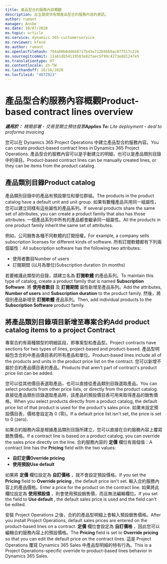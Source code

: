 ```yaml
---
title: 產品型合約服務內容概觀
description: 此主題提供有關產品型合約服務內容的資訊。
author: rumant
manager: Annbe
ms.date: 10/07/2020
ms.topic: article
ms.service: dynamics-365-customerservice
ms.reviewer: kfend
ms.author: rumant
ms.openlocfilehash: 794a80b0dd6b8717b43e712b96b9ac077517c226
ms.sourcegitcommit: 11a61db54119503e82faec5f99c4273e8d1247e5
ms.translationtype: HT
ms.contentlocale: zh-TW
ms.lasthandoff: 10/16/2020
ms.locfileid: "4072923"
---
```

# <a name="product-based-contract-lines-overview"></a><span data-ttu-id="d4add-103">產品型合約服務內容概觀</span><span class="sxs-lookup"><span data-stu-id="d4add-103">Product-based contract lines overview</span></span>

<span data-ttu-id="d4add-104">_**適用於：** 精簡部署 - 交易至開立預估發票_</span><span class="sxs-lookup"><span data-stu-id="d4add-104">_**Applies To:** Lite deployment - deal to proforma invoicing_</span></span>

<span data-ttu-id="d4add-105">您可以在 Dynamics 365 Project Operations 中建立產品型合約服務內容。</span><span class="sxs-lookup"><span data-stu-id="d4add-105">You can create product-based contract lines in Dynamics 365 Project Operations.</span></span> <span data-ttu-id="d4add-106">產品型合約服務內容可以是手動建立的明細，也可以是產品類別目錄中的項目。</span><span class="sxs-lookup"><span data-stu-id="d4add-106">Product-based contract lines can be manually created lines, or they can be items from the product catalog.</span></span>

## <a name="product-catalog"></a><span data-ttu-id="d4add-107">產品類別目錄</span><span class="sxs-lookup"><span data-stu-id="d4add-107">Product catalog</span></span>

<span data-ttu-id="d4add-108">產品類別目錄中的產品有預設單位和單位群組。</span><span class="sxs-lookup"><span data-stu-id="d4add-108">The products in the product catalog have a default unit and unit group.</span></span> <span data-ttu-id="d4add-109">如果有數種產品共用同一組屬性，您可以建立同樣有這些屬性的產品系列。</span><span class="sxs-lookup"><span data-stu-id="d4add-109">If several products share the same set of attributes, you can create a product family that also has those attributes.</span></span> <span data-ttu-id="d4add-110">一個產品系列中所有的產品都會繼承同一組屬性。</span><span class="sxs-lookup"><span data-stu-id="d4add-110">All the products in one product family inherit the same set of attributes.</span></span>

<span data-ttu-id="d4add-111">例如，公司銷售各種不同軟體的訂閱授權。</span><span class="sxs-lookup"><span data-stu-id="d4add-111">For example, a company sells subscription licenses for different kinds of software.</span></span> <span data-ttu-id="d4add-112">所有訂閱軟體都有下列兩個屬性：</span><span class="sxs-lookup"><span data-stu-id="d4add-112">All subscription software has the following two attributes:</span></span>

- <span data-ttu-id="d4add-113">使用者數目</span><span class="sxs-lookup"><span data-stu-id="d4add-113">Number of users</span></span>
- <span data-ttu-id="d4add-114">訂閱期間 (以月為單位)</span><span class="sxs-lookup"><span data-stu-id="d4add-114">Subscription duration (in months)</span></span>

<span data-ttu-id="d4add-115">若要維護此類型的目錄，請建立名為 **訂閱軟體** 的產品系列。</span><span class="sxs-lookup"><span data-stu-id="d4add-115">To maintain this type of catalog, create a product family that is named **Subscription Software**.</span></span> <span data-ttu-id="d4add-116">將 **使用者數目** 及 **訂閱期間** 屬性新增至產品系列。</span><span class="sxs-lookup"><span data-stu-id="d4add-116">Add the attributes, **Number of users** and **Subscription duration** to the product family.</span></span> <span data-ttu-id="d4add-117">然後，將個別產品新增至 **訂閱軟體** 產品系列。</span><span class="sxs-lookup"><span data-stu-id="d4add-117">Then, add individual products to the **Subscription Software** product family.</span></span>

## <a name="add-product-catalog-items-to-a-project-contract"></a><span data-ttu-id="d4add-118">將產品類別目錄項目新增至專案合約</span><span class="sxs-lookup"><span data-stu-id="d4add-118">Add product catalog items to a project Contract</span></span>

<span data-ttu-id="d4add-119">專案合約有兩種類型的明細區段，即專案型和產品型。</span><span class="sxs-lookup"><span data-stu-id="d4add-119">Project contracts have sections for two types of lines, project-based and product-based.</span></span> <span data-ttu-id="d4add-120">產品型明細包含合約中產品價目表的所有產品和單位。</span><span class="sxs-lookup"><span data-stu-id="d4add-120">Product-based lines include all of the products and units in the product price list on the contract.</span></span> <span data-ttu-id="d4add-121">您可以新增不屬於合約產品價目表的產品。</span><span class="sxs-lookup"><span data-stu-id="d4add-121">Products that aren't part of contract's product price list can be added.</span></span>

<span data-ttu-id="d4add-122">您可以從其他價目表選取產品，也可以直接從產品類別目錄選取產品。</span><span class="sxs-lookup"><span data-stu-id="d4add-122">You can select products from other price lists, or directly from the product catalog.</span></span> <span data-ttu-id="d4add-123">直接從產品類別目錄選取產品時，該產品的預設價目表可用來取得產品的銷售價格。</span><span class="sxs-lookup"><span data-stu-id="d4add-123">When you select products directly from a product catalog, the default price list of that product is used for the product's sales price.</span></span> <span data-ttu-id="d4add-124">如果未設定預設價目表，價格會設定為 0 (零)。</span><span class="sxs-lookup"><span data-stu-id="d4add-124">If a default price list isn't set, the price is set to 0 (zero).</span></span>

<span data-ttu-id="d4add-125">如果合約服務內容是根據產品類別目錄所建立，您可以直接在合約服務內容上覆寫銷售價格。</span><span class="sxs-lookup"><span data-stu-id="d4add-125">If a contract line is based on a product catalog, you can override the sales price directly on the line.</span></span> <span data-ttu-id="d4add-126">合約服務內容的 **定價** 欄位有兩個值：</span><span class="sxs-lookup"><span data-stu-id="d4add-126">A contract line has the **Pricing** field with the two values:</span></span>

- <span data-ttu-id="d4add-127">**自訂定價**</span><span class="sxs-lookup"><span data-stu-id="d4add-127">**Override pricing**</span></span>
- <span data-ttu-id="d4add-128">**使用預設**</span><span class="sxs-lookup"><span data-stu-id="d4add-128">**Use default**</span></span>

<span data-ttu-id="d4add-129">如果將 **定價** 欄位設定為 **自訂價格** ，就不會設定預設價格。</span><span class="sxs-lookup"><span data-stu-id="d4add-129">If you set the **Pricing** field to **Override pricing** , the default price isn't set.</span></span> <span data-ttu-id="d4add-130">輸入合約服務內容上的產品價格。</span><span class="sxs-lookup"><span data-stu-id="d4add-130">Enter a price for the product on the contract line.</span></span> <span data-ttu-id="d4add-131">如果將此欄位設定為 **使用預設值** ，則會使用預設銷售價，而且無法編輯欄位。</span><span class="sxs-lookup"><span data-stu-id="d4add-131">If you set the field to **Use default** , the default sales price is used and the field can't be edited.</span></span>

<span data-ttu-id="d4add-132">安裝 Project Operations 之後，合約的產品型明細上會輸入預設銷售價格。</span><span class="sxs-lookup"><span data-stu-id="d4add-132">After you install Project Operations, default sales prices are entered on the product-based lines on a contract.</span></span> <span data-ttu-id="d4add-133">**定價** 欄位會設定為 **自訂價格** ，因此您可以編輯合約服務內容上的預設價格。</span><span class="sxs-lookup"><span data-stu-id="d4add-133">The **Pricing** field is set to **Override pricing** so that you can edit the default price on the contract lines.</span></span> <span data-ttu-id="d4add-134">這是 Project Operations 覆寫 Dynamics 365 Sales 中產品型明細的特有行為。</span><span class="sxs-lookup"><span data-stu-id="d4add-134">This is a Project Operations-specific override to product-based lines behavior in Dynamics 365 Sales.</span></span>
